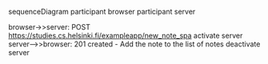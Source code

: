 sequenceDiagram
  participant browser
  participant server

  browser->>server: POST https://studies.cs.helsinki.fi/exampleapp/new_note_spa
  activate server
  server-->>browser: 201 created - Add the note to the list of notes
  deactivate server
